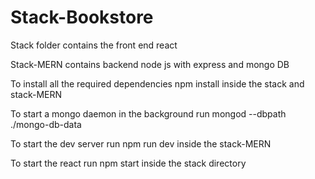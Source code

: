 # Stack-Bookstore

Stack folder contains the front end react 

Stack-MERN contains backend node js with express and mongo DB

To install all the required dependencies npm install inside the stack and stack-MERN

To start a mongo daemon in the background run mongod --dbpath ./mongo-db-data 

To start the dev server run npm run dev inside the stack-MERN

To start the react run npm start inside the stack directory
